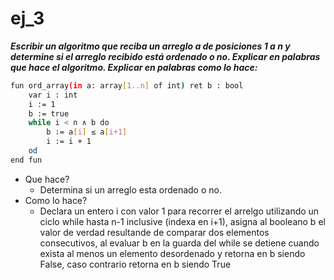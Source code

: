 # ej_3

***Escribir un algoritmo que reciba un arreglo a de posiciones 1 a n y determine si el arreglo recibido está ordenado o no. Explicar en palabras que hace el algoritmo. Explicar en palabras como lo hace:***

```sh
fun ord_array(in a: array[1..n] of int) ret b : bool
    var i : int
    i := 1
    b := true
    while i < n ∧ b do
        b := a[i] ≤ a[i+1]
        i := i + 1
    od
end fun
```
- Que hace?
    - Determina si un arreglo esta ordenado o no.
- Como lo hace?
    - Declara un entero i con valor 1 para recorrer el arrelgo utilizando un ciclo while hasta n-1 inclusive (indexa en i+1), asigna al booleano b el valor de verdad resultande de comparar dos elementos consecutivos, al evaluar b en la guarda del while se detiene cuando exista al menos un elemento desordenado y retorna en b siendo False, caso contrario retorna en b siendo True 
